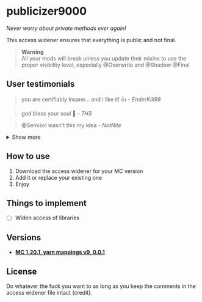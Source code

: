 # publicizer9000

*Never worry about private methods ever again!*

This access widener ensures that everything is public and not final.

> __Warning__  
> All your mods will break unless you update their mixins to use the proper visibility level, especially @Overwrite and @Shadow @Final

## User testimonials

> you are certifiably insane... and i like it! 👍
> *- EnderKill98*

> god bless your soul 🙏
> *- 7H3*

> @Semisol wasn't this my idea
> *- NotNite*

<details>
  <summary>Show more</summary>

  > bro what the fuck
  > *- N3xuz*

  > had to star it twice
  > *- slonkazoid*

  > what the fuck is wrong with you?
  > *- Shrecknt*

  > I have no idea what i'm going to do with this, but it looks certifiably insane of you to make this
  > *- NotJohnnyTamale*

  > this should not exist
  > *- core*
  
</details>

## How to use

1. Download the access widener for your MC version
2. Add it or replace your existing one
3. Enjoy

## Things to implement

- [ ] Widen access of libraries

## Versions

- **[MC 1.20.1, yarn mappings v9, 0.0.1](https://github.com/serverscanning/publicizer9000/raw/main/1.20.1/publicizer9000-mc1.20.1-yarn9-v0.0.1.accesswidener)**

## License

Do whatever the fuck you want to as long as you keep the comments in the access widener file intact (credit).
